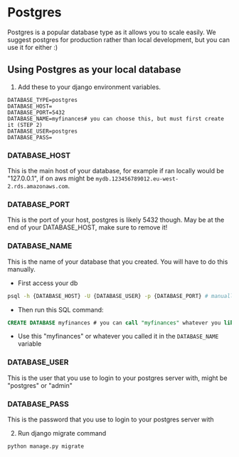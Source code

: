 # Postgres

Postgres is a popular database type as it allows you to scale easily. We suggest postgres for production rather than local
development, but you can use it for either :)

## Using Postgres as your local database

1. Add these to your django environment variables.

```dotenv title=".env"
DATABASE_TYPE=postgres
DATABASE_HOST=
DATABASE_PORT=5432
DATABASE_NAME=myfinances# you can choose this, but must first create it (STEP 2)
DATABASE_USER=postgres
DATABASE_PASS=
```

### DATABASE_HOST

This is the main host of your database, for example if ran locally would be "127.0.0.1",
if on aws might be `mydb.123456789012.eu-west-2.rds.amazonaws.com`.

### DATABASE_PORT

This is the port of your host, postgres is likely 5432 though. May be at the end of your DATABASE_HOST, make sure to remove it!

### DATABASE_NAME

This is the name of your database that you created. You will have to do this manually.

- First access your db

```bash
psql -h {DATABASE_HOST} -U {DATABASE_USER} -p {DATABASE_PORT} # manually fill out the values in brackets {}
```

- Then run this SQL command:

```sql
CREATE DATABASE myfinances # you can call "myfinances" whatever you like
```

- Use this "myfinances" or whatever you called it in the `DATABASE_NAME` variable

### DATABASE_USER

This is the user that you use to login to your postgres server with, might be "postgres" or "admin"

### DATABASE_PASS

This is the password that you use to login to your postgres server with

2. Run django migrate command

```bash
python manage.py migrate
```
